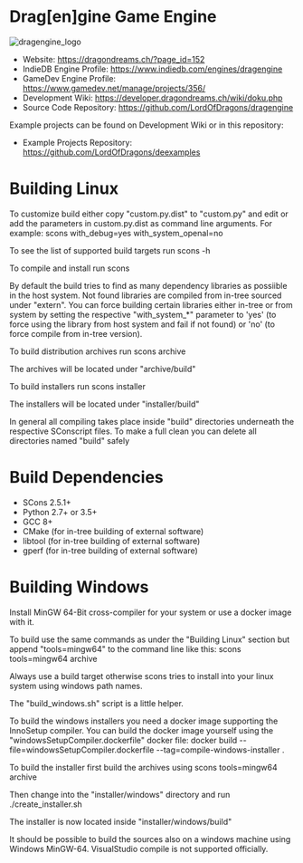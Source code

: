 # Drag[en]gine Game Engine

![dragengine_logo](https://dragondreams.ch/wp-content/uploads/2020/03/banner_medium.png)

- Website: https://dragondreams.ch/?page_id=152
- IndieDB Engine Profile: https://www.indiedb.com/engines/dragengine
- GameDev Engine Profile: https://www.gamedev.net/manage/projects/356/
- Development Wiki: https://developer.dragondreams.ch/wiki/doku.php
- Source Code Repository: https://github.com/LordOfDragons/dragengine

Example projects can be found on Development Wiki or in this repository:
- Example Projects Repository: https://github.com/LordOfDragons/deexamples

# Building Linux

To customize build either copy "custom.py.dist" to "custom.py" and edit or add the
parameters in custom.py.dist as command line arguments. For example:
  scons with_debug=yes with_system_openal=no


To see the list of supported build targets run
  scons -h

To compile and install run
  scons

By default the build tries to find as many dependency libraries as possiible in
the host system. Not found libraries are compiled from in-tree sourced under "extern".
You can force building certain libraries either in-tree or from system by setting the
respective "with_system_*" parameter to 'yes' (to force using the library from host
system and fail if not found) or 'no' (to force compile from in-tree version).

To build distribution archives run
  scons archive

The archives will be located under "archive/build"

To build installers run
  scons installer

The installers will be located under "installer/build"

In general all compiling takes place inside "build" directories underneath the
respective SConscript files. To make a full clean you can delete all directories
named "build" safely


# Build Dependencies

- SCons 2.5.1+
- Python 2.7+ or 3.5+
- GCC 8+
- CMake (for in-tree building of external software)
- libtool (for in-tree building of external software)
- gperf (for in-tree building of external software)


# Building Windows

Install MinGW 64-Bit cross-compiler for your system or use a docker image with it.

To build use the same commands as under the "Building Linux" section but append
"tools=mingw64" to the command line like this:
  scons tools=mingw64 archive

Always use a build target otherwise scons tries to install into your linux system
using windows path names.

The "build_windows.sh" script is a little helper.

To build the windows installers you need a docker image supporting the InnoSetup
compiler. You can build the docker image yourself using the
"windowsSetupCompiler.dockerfile" docker file:
  docker build --file=windowsSetupCompiler.dockerfile --tag=compile-windows-installer .

To build the installer first build the archives using
  scons tools=mingw64 archive

Then change into the "installer/windows" directory and run
  ./create_installer.sh

The installer is now located inside "installer/windows/build"

It should be possible to build the sources also on a windows machine using Windows
MinGW-64. VisualStudio compile is not supported officially.
